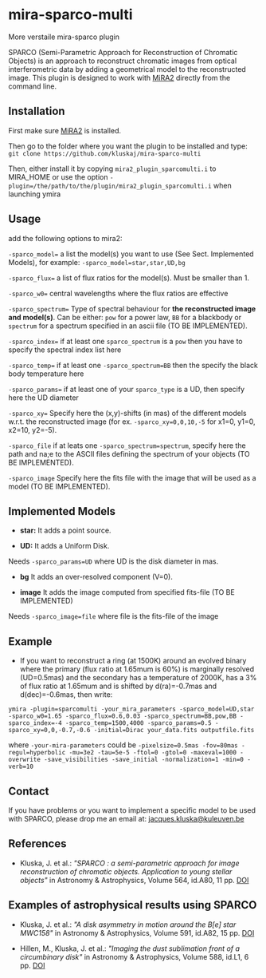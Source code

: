 # mira-sparco-multi
More verstaile mira-sparco plugin

SPARCO (Semi-Parametric Approach for Reconstruction of Chromatic Objects) is
an approach to reconstruct chromatic images from optical interferometric data
by adding a geometrical model to the reconstructed image.
This plugin is designed to work with [MiRA2](https://github.com/emmt/MiRA) directly from the command line.

## Installation

First make sure [MiRA2](https://github.com/emmt/MiRA) is installed.

Then go to the folder where you want the plugin to be installed and type:
`git clone https://github.com/kluskaj/mira-sparco-multi`

Then, either install it by copying `mira2_plugin_sparcomulti.i` to MIRA_HOME or use the option
`-plugin=/the/path/to/the/plugin/mira2_plugin_sparcomulti.i` when launching ymira


## Usage

add the following options to mira2:

`-sparco_model=`      a list the model(s) you want to use (See Sect. Implemented Models), for example: `-sparco_model=star,star,UD,bg`

`-sparco_flux=`  a list of flux ratios for the model(s). Must be smaller than 1.

`-sparco_w0=`         central wavelengths where the flux ratios are effective

`-sparco_spectrum=`  Type of spectral behaviour for **the reconstructed image and model(s)**. Can be either: `pow` for a power law, `BB` for a blackbody or `spectrum` for a spectrum specified in an ascii file (TO BE IMPLEMENTED).

`-sparco_index=` if at least one `sparco_spectrum` is a `pow` then you have to specify the spectral index list here

`-sparco_temp=` if at least one `-sparco_spectrum=BB` then the specify the black body temperature here

`-sparco_params=` if at least one of your `sparco_type` is a UD, then specify here the UD diameter

`-sparco_xy=` Specify here the (x,y)-shifts (in mas) of the different models w.r.t. the reconstructed image (for ex. `-sparco_xy=0,0,10,-5` for x1=0, y1=0, x2=10, y2=-5).

`-sparco_file` if at leats one `-sparco_spectrum=spectrum`, specify here the path and na;e to the ASCII files defining the spectrum of your objects (TO BE IMPLEMENTED).

`-sparco_image` Specify here the fits file with the image that will be used as a model (TO BE IMPLEMENTED).

## Implemented Models

* **star:** It adds a point source.

* **UD:** It adds a Uniform Disk.

Needs `-sparco_params=UD` where UD is the disk diameter in mas.

* **bg**  It adds an over-resolved component (V=0).

* **image**  It adds the image computed from specified fits-file (TO BE IMPLEMENTED)

Needs `-sparco_image=file` where file is the fits-file of the image

## Example

* If you want to reconstruct a ring (at 1500K) around an evolved binary where the primary (flux ratio at 1.65mum is 60%) is marginally resolved (UD=0.5mas) and the secondary has a temperature of 2000K, has a 3% of flux ratio at 1.65mum and is shifted by d(ra)=-0.7mas and d(dec)=-0.6mas, then write:

`ymira -plugin=sparcomulti -your_mira_parameters -sparco_model=UD,star -sparco_w0=1.65 -sparco_flux=0.6,0.03 -sparco_spectrum=BB,pow,BB -sparco_index=-4 -sparco_temp=1500,4000 -sparco_params=0.5 -sparco_xy=0,0,-0.7,-0.6 -initial=Dirac your_data.fits outputfile.fits`

where `-your-mira-parameters` could be `-pixelsize=0.5mas -fov=80mas -regul=hyperbolic -mu=3e2 -tau=5e-5 -ftol=0 -gtol=0 -maxeval=1000 -overwrite -save_visibilities -save_initial -normalization=1 -min=0 -verb=10`

## Contact

If you have problems or you want to implement a specific model to be used with SPARCO,
please drop me an email at: jacques.kluska@kuleuven.be

## References

* Kluska, J. et al.: *"SPARCO : a semi-parametric approach for image reconstruction of chromatic objects. Application to young stellar objects"* in Astronomy & Astrophysics, Volume 564, id.A80, 11 pp. [DOI](https://ui.adsabs.harvard.edu/link_gateway/2014A&A...564A..80K/doi:10.1051/0004-6361/201322926)

## Examples of astrophysical results using SPARCO

* Kluska, J. et al.: *"A disk asymmetry in motion around the B[e] star MWC158"* in
    Astronomy & Astrophysics, Volume 591, id.A82, 15 pp. [DOI](https://ui.adsabs.harvard.edu/link_gateway/2016A&A...591A..82K/doi:10.1051/0004-6361/201527924)

* Hillen, M., Kluska, J. et al.: *"Imaging the dust sublimation front of a circumbinary disk"* in Astronomy & Astrophysics, Volume 588, id.L1, 6 pp. [DOI](https://ui.adsabs.harvard.edu/link_gateway/2016A&A...588L...1H/doi:10.1051/0004-6361/201628125)
